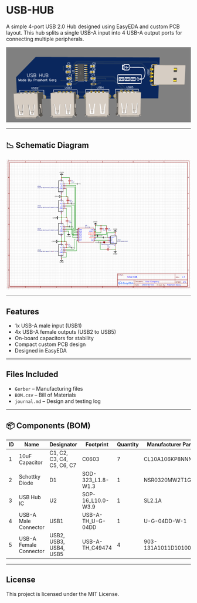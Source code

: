 # USB-HUB

A simple 4-port USB 2.0 Hub designed using EasyEDA and custom PCB layout. This hub splits a single USB-A input into 4 USB-A output ports for connecting multiple peripherals.

![USB Hub Render](usbhub.PNG)

---
## 📉 Schematic Diagram

![Schematic](schematics.PNG)

---

## Features

- 1x USB-A male input (USB1)
- 4x USB-A female outputs (USB2 to USB5)
- On-board capacitors for stability
- Compact custom PCB design
- Designed in EasyEDA

---
## Files Included

- `Gerber` – Manufacturing files
- `BOM.csv` – Bill of Materials
- `journal.md` – Design and testing log
---

## 📦 Components (BOM)
| ID | Name                   | Designator                 | Footprint          | Quantity | Manufacturer Part  | Manufacturer |
| -- | ---------------------- | -------------------------- | ------------------ | -------- | ------------------ | ------------ |
| 1  | 10uF Capacitor         | C1, C2, C3, C4, C5, C6, C7 | C0603              | 7        | CL10A106KP8NNNC    | Samsung      |
| 2  | Schottky Diode         | D1                         | SOD-323\_L1.8-W1.3 | 1        | NSR0320MW2T1G      | Onsemi       |
| 3  | USB Hub IC             | U2                         | SOP-16\_L10.0-W3.9 | 1        | SL2.1A             | CoreChips    |
| 4  | USB-A Male Connector   | USB1                       | USB-A-TH\_U-G-04DD | 1        | U-G-04DD-W-1       | 韩电韩瑞         |
| 5  | USB-A Female Connector | USB2, USB3, USB4, USB5     | USB-A-TH\_C49474   | 4        | 903-131A1011D10100 | 精拓金电         |
---
## License

This project is licensed under the MIT License.

